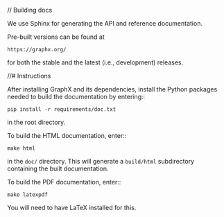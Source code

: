 // Building docs

We use Sphinx for generating the API and reference documentation.

Pre-built versions can be found at

    https://graphx.org/

for both the stable and the latest (i.e., development) releases.

//# Instructions

After installing GraphX and its dependencies, install the Python
packages needed to build the documentation by entering::

    pip install -r requirements/doc.txt

in the root directory.

To build the HTML documentation, enter::

    make html

in the `doc/` directory. This will generate a `build/html` subdirectory
containing the built documentation.

To build the PDF documentation, enter::

    make latexpdf

You will need to have LaTeX installed for this.
